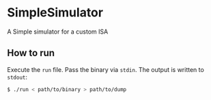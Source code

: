 # SimpleSimulator
A Simple simulator for a custom ISA

## How to run
Execute the `run` file. Pass the binary via `stdin`. The output is written to `stdout`:

```sh
$ ./run < path/to/binary > path/to/dump
```
